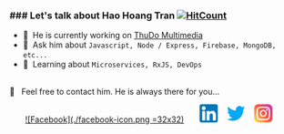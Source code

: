 ### ### Let's talk about Hao Hoang Tran [![HitCount](http://hits.dwyl.com/haohoangtran/haohoangtran.svg)](http://hits.dwyl.com/haohoangtran/haohoangtran)


- 🔭 &nbsp;He is currently working on [ThuDo Multimedia](http://thudomultimedia.vn/)
- 💬 &nbsp;Ask him about `Javascript, Node / Express, Firebase, MongoDB, etc... `
- 📖 &nbsp;Learning about `Microservices, RxJS, DevOps`

<br />
📩 &nbsp; Feel free to contact him. He is always there for you...

&nbsp; &nbsp; &nbsp; &nbsp;[![Facebook](./facebook-icon.png =32x32)](https://facebook.com/haoht95/)&nbsp; &nbsp; &nbsp; &nbsp;[![LinkedIn](./linkedin-icon.png)](https://www.linkedin.com/in/haohoangtran/) &nbsp;&nbsp; [![Twitter](./twitter-icon.png)](https://twitter.com/haohoangtran) &nbsp;&nbsp; [![Instagram](./instagram-icon.png)](https://www.instagram.com/haohoangtran/)
